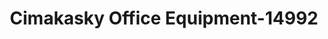 ---
f_zip-code: 18101
f_state-code: PA
title: Cimakasky Office Equipment-14992
f_phone: 610-437-6033
f_city-only: Allentown
f_address: Allentown Allentown
f_location-unique-id: '14992'
slug: cimakasky-office-equipment-14992
updated-on: '2024-05-30T13:46:58.046Z'
created-on: '2024-05-30T13:36:59.803Z'
published-on: '2024-05-30T13:54:32.469Z'
f_city-state: cms/city/allentown-pa.md
f_company: cms/company/cimakasky-office-equipment.md
f_state: cms/state/pennsylvania.md
layout: '[payday-loan].html'
tags: payday-loan
---